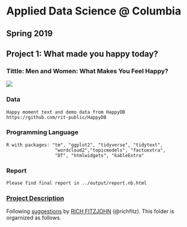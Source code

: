 # Applied Data Science @ Columbia
## Spring 2019
## Project 1: What made you happy today?
### Tittle: Men and Women: What Makes You Feel Happy?
![](figs/title.jpeg)

### Data
```
Happy moment text and demo data from HappyDB
https://github.com/rit-public/HappyDB
```

### Programming Language
```
R with packages: "tm", "ggplot2", "tidyverse", "tidytext",
                  "wordcloud2","topicmodels", "factoextra", 
                  "DT", "htmlwidgets", "kableExtra"
```

### Report
```
Please find final report in ../output/report.nb.html
```

### [Project Description](doc/Proj1_desc.md)

Following [suggestions](http://nicercode.github.io/blog/2013-04-05-projects/) by [RICH FITZJOHN](http://nicercode.github.io/about/#Team) (@richfitz). This folder is orgarnized as follows.
